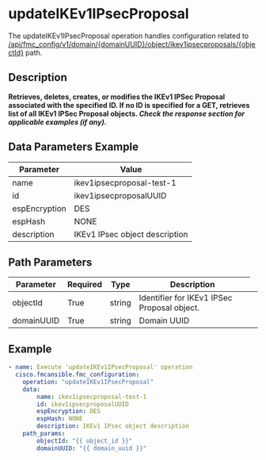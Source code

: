 # updateIKEv1IPsecProposal

The updateIKEv1IPsecProposal operation handles configuration related to [/api/fmc_config/v1/domain/{domainUUID}/object/ikev1ipsecproposals/{objectId}](/paths//api/fmc_config/v1/domain/{domain_uuid}/object/ikev1ipsecproposals/{object_id}.md) path.&nbsp;
## Description
**Retrieves, deletes, creates, or modifies the IKEv1 IPSec Proposal associated with the specified ID. If no ID is specified for a GET, retrieves list of all IKEv1 IPSec Proposal objects. _Check the response section for applicable examples (if any)._**

## Data Parameters Example
| Parameter | Value |
| --------- | -------- |
| name | ikev1ipsecproposal-test-1 |
| id | ikev1ipsecproposalUUID |
| espEncryption | DES |
| espHash | NONE |
| description | IKEv1 IPsec object description |

## Path Parameters
| Parameter | Required | Type | Description |
| --------- | -------- | ---- | ----------- |
| objectId | True | string <td colspan=3> Identifier for IKEv1 IPSec Proposal object. |
| domainUUID | True | string <td colspan=3> Domain UUID |

## Example
```yaml
- name: Execute 'updateIKEv1IPsecProposal' operation
  cisco.fmcansible.fmc_configuration:
    operation: "updateIKEv1IPsecProposal"
    data:
        name: ikev1ipsecproposal-test-1
        id: ikev1ipsecproposalUUID
        espEncryption: DES
        espHash: NONE
        description: IKEv1 IPsec object description
    path_params:
        objectId: "{{ object_id }}"
        domainUUID: "{{ domain_uuid }}"

```